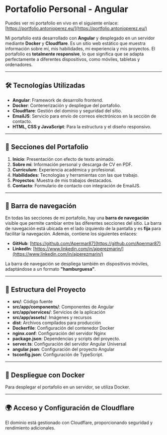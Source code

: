 # Portafolio Personal - Angular

Puedes ver mi portafolio en vivo en el siguiente enlace: [https://portfolio.antonioperez.eu/](https://portfolio.antonioperez.eu/)

Mi portafolio está desarrollado con **Angular** y desplegado en un servidor mediante **Docker** y **Cloudflare**. Es un sitio web estático que muestra información sobre mí, mis habilidades, mi experiencia y mis proyectos. El portafolio es **totalmente responsive**, lo que significa que se adapta perfectamente a diferentes dispositivos, como móviles, tabletas y ordenadores.

---

## 🛠️ Tecnologías Utilizadas
- **Angular**: Framework de desarrollo frontend.
- **Docker**: Contenerización y despliegue del portafolio.
- **Cloudflare**: Gestión del dominio y seguridad del sitio.
- **EmailJS**: Servicio para envío de correos electrónicos en la sección de contacto.
- **HTML, CSS y JavaScript**: Para la estructura y el diseño responsivo.

---

## 📌 Secciones del Portafolio
1. **Inicio**: Presentación con efecto de texto animado.
2. **Sobre mí**: Información personal y descarga de CV en PDF.
3. **Currículum**: Experiencia académica y profesional.
4. **Habilidades**: Tecnologías y herramientas con las que trabajo.
5. **Proyectos**: Muestra de mis trabajos destacados.
6. **Contacto**: Formulario de contacto con integración de EmailJS.

---

## 🔗 Barra de navegación

En todas las secciones de mi portafolio, hay una **barra de navegación** visible que permite cambiar entre las diferentes secciones del sitio. La barra de navegación está ubicada en el lado izquierdo de la pantalla y es **fija** para facilitar la navegación. Además, contiene los siguientes enlaces:

- **GitHub**: [https://github.com/Apermar87](https://github.com/Apermar87)
- **LinkedIn**: [https://www.linkedin.com/in/ajperezmarin/](https://www.linkedin.com/in/ajperezmarin/)

La barra de navegación se despliega también en dispositivos móviles, adaptándose a un formato **"hamburguesa"**.

---

## 📂 Estructura del Proyecto
- **src/**: Código fuente
- **src/app/components/**: Componentes de Angular
- **src/app/services/**: Servicios de la aplicación
- **src/app/assets/**: Imágenes y recursos
- **dist**: Archivos compilados para producción
- **Dockerfile**: Configuración del contenedor Docker
- **nginx.conf**: Configuración del servidor Nginx
- **package.json**: Dependencias y scripts del proyecto.
- **server.ts**: Configuración del servidor Angular Universal
- **angular.json**: Configuración del proyecto Angular
- **tsconfig.json**: Configuración de TypeScript.

---

## 🚀 Despliegue con Docker
Para desplegar el portafolio en un servidor, se utiliza Docker.

---

## 🌍 Acceso y Configuración de Cloudflare
El dominio está gestionado con Cloudflare, proporcionando seguridad y rendimiento adicionales.
